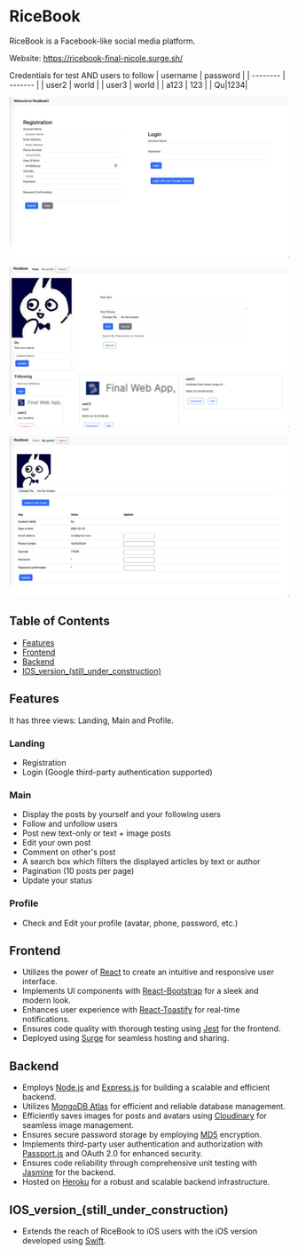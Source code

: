 # RiceBook

RiceBook is a Facebook-like social media platform. 

Website: https://ricebook-final-nicole.surge.sh/

Credentials for test AND users to follow
| username    | password |
| -------- | ------- |
| user2  | world    |
| user3 | world     |
| a123    | 123    |
| Qu|1234|

![Landing page](images/landing.png)

![Main page](images/main.png)

![Profile page](images/profile.png)

## Table of Contents

- [Features](#features)
- [Frontend](#Frontend)
- [Backend](#backend)
- [IOS_version_(still_under_construction)](#IOS_version_(still_under_construction))

## Features

It has three views: Landing, Main and Profile.

### Landing

- Registration
- Login (Google third-party authentication supported)

### Main

- Display the posts by yourself and your following users
- Follow and unfollow users
- Post new text-only or text + image posts
- Edit your own post
- Comment on other's post
- A search box which filters the displayed articles by text or author
- Pagination (10 posts per page)
- Update your status

### Profile

- Check and Edit your profile (avatar, phone, password, etc.)

## Frontend

- Utilizes the power of [React](https://reactjs.org/) to create an intuitive and responsive user interface.
- Implements UI components with [React-Bootstrap](https://react-bootstrap.github.io/) for a sleek and modern look.
- Enhances user experience with [React-Toastify](https://fkhadra.github.io/react-toastify/) for real-time notifications.
- Ensures code quality with thorough testing using [Jest](https://jestjs.io/) for the frontend.
- Deployed using [Surge](https://surge.sh/) for seamless hosting and sharing.

## Backend

- Employs [Node.js](https://nodejs.org/) and [Express.js](https://expressjs.com/) for building a scalable and efficient backend.
- Utilizes [MongoDB Atlas](https://www.mongodb.com/cloud/atlas) for efficient and reliable database management.
- Efficiently saves images for posts and avatars using [Cloudinary](https://cloudinary.com/) for seamless image management.
- Ensures secure password storage by employing [MD5](https://en.wikipedia.org/wiki/MD5) encryption.
- Implements third-party user authentication and authorization with [Passport.js](http://www.passportjs.org/) and OAuth 2.0 for enhanced security.
- Ensures code reliability through comprehensive unit testing with [Jasmine](https://jasmine.github.io/) for the backend.
- Hosted on [Heroku](https://www.heroku.com/) for a robust and scalable backend infrastructure.

## IOS_version_(still_under_construction)

- Extends the reach of RiceBook to iOS users with the iOS version developed using [Swift](https://developer.apple.com/swift/).

